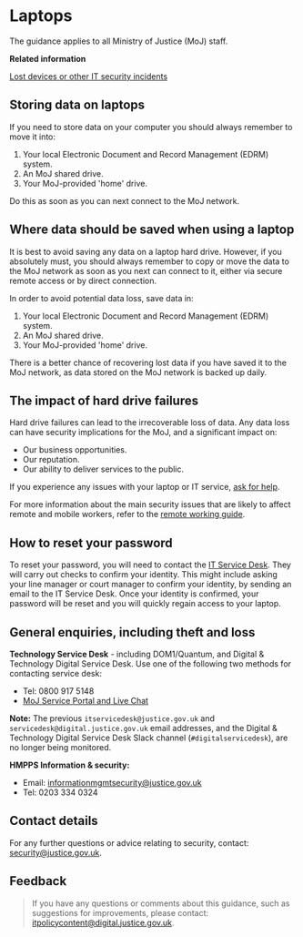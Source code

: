 # Laptops

The guidance applies to all Ministry of Justice \(MoJ\) staff.

**Related information**  


[Lost devices or other IT security incidents](lost-devices-incidents.md)

## Storing data on laptops

If you need to store data on your computer you should always remember to move it into:

1.  Your local Electronic Document and Record Management \(EDRM\) system.
2.  An MoJ shared drive.
3.  Your MoJ-provided 'home' drive.

Do this as soon as you can next connect to the MoJ network.

## Where data should be saved when using a laptop

It is best to avoid saving any data on a laptop hard drive. However, if you absolutely must, you should always remember to copy or move the data to the MoJ network as soon as you next can connect to it, either via secure remote access or by direct connection.

In order to avoid potential data loss, save data in:

1.  Your local Electronic Document and Record Management \(EDRM\) system.
2.  An MoJ shared drive.
3.  Your MoJ-provided 'home' drive.

There is a better chance of recovering lost data if you have saved it to the MoJ network, as data stored on the MoJ network is backed up daily.

## The impact of hard drive failures

Hard drive failures can lead to the irrecoverable loss of data. Any data loss can have security implications for the MoJ, and a significant impact on:

-   Our business opportunities.
-   Our reputation.
-   Our ability to deliver services to the public.

If you experience any issues with your laptop or IT service, [ask for help](#general-enquiries-including-theft-and-loss).

For more information about the main security issues that are likely to affect remote and mobile workers, refer to the [remote working guide](remote-working.md).

## How to reset your password

To reset your password, you will need to contact the [IT Service Desk](#general-enquiries-including-theft-and-loss). They will carry out checks to confirm your identity. This might include asking your line manager or court manager to confirm your identity, by sending an email to the IT Service Desk. Once your identity is confirmed, your password will be reset and you will quickly regain access to your laptop.

## General enquiries, including theft and loss

**Technology Service Desk** - including DOM1/Quantum, and Digital &amp; Technology Digital Service Desk. Use one of the following two methods for contacting service desk:

-   Tel: 0800 917 5148
-   [MoJ Service Portal and Live Chat](https://mojprod.service-now.com/moj_sp)

**Note:** The previous `itservicedesk@justice.gov.uk` and `servicedesk@digital.justice.gov.uk` email addresses, and the Digital &amp; Technology Digital Service Desk Slack channel \(`#digitalservicedesk`\), are no longer being monitored.

**HMPPS Information &amp; security:**

-   Email: [informationmgmtsecurity@justice.gov.uk](mailto:informationmgmtsecurity@justice.gov.uk)
-   Tel: 0203 334 0324

## Contact details

For any further questions or advice relating to security, contact: [security@justice.gov.uk](mailto:security@justice.gov.uk).

## Feedback

> If you have any questions or comments about this guidance, such as suggestions for improvements, please contact: [itpolicycontent@digital.justice.gov.uk](mailto:itpolicycontent@digital.justice.gov.uk).

